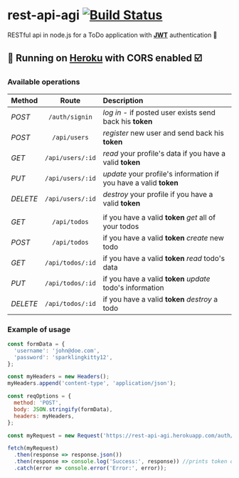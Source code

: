 # rest-api-agi [![Build Status](https://travis-ci.org/radlinskii/rest-api-agi.svg?branch=master)](https://travis-ci.org/radlinskii/rest-api-agi)

RESTful api in node.js for a ToDo application with [**JWT**](https://jwt.io/) authentication :closed_lock_with_key:

## :rocket: Running on [Heroku](https://rest-api-agi.herokuapp.com) with CORS enabled :ballot_box_with_check:

### Available operations
| Method | Route | Description |
| :--- | :---: | :--- |
| *POST* | `/auth/signin` | *log in* - if posted user exists send back his **token** |
| *POST* | `/api/users` | *register* new user and send back his **token** |
| *GET* | `/api/users/:id` | *read* your profile's data if you have a valid **token** |
| *PUT* | `/api/users/:id` | *update* your profile's information if you have a valid **token** |
| *DELETE* | `/api/users/:id` | *destroy* your profile if you have a valid **token** |
|  |  |  |
| *GET* | `/api/todos` | if you have a valid **token** *get* all of your todos |
| *POST* | `/api/todos` | if you have a valid **token** *create* new todo |
| *GET* | `/api/todos/:id` | if you have a valid **token** *read* todo's data |
| *PUT* | `/api/todos/:id` | if you have a valid **token** *update* todo's information |
| *DELETE* | `/api/todos/:id` | if you have a valid **token** *destroy* a todo |

### Example of usage

```javascript
const formData = {
  'username': 'john@doe.com',
  'password': 'sparklingkitty12',
};

const myHeaders = new Headers();
myHeaders.append('content-type', 'application/json');

const reqOptions = {
  method: 'POST',
  body: JSON.stringify(formData),
  headers: myHeaders,
};

const myRequest = new Request('https://rest-api-agi.herokuapp.com/auth/signin', reqOptions);

fetch(myRequest)
  .then(response => response.json())
  .then(response => console.log('Success:', response)) //prints token on successfull authentication
  .catch(error => console.error('Error:', error));
```
